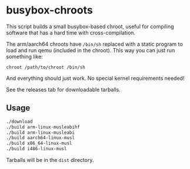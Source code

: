 # busybox-chroots

This script builds a small busybox-based chroot, useful
for compiling software that has a hard time with cross-compilation.

The arm/aarch64 chroots have `/bin/sh` replaced with a static program
to load and run qemu (included in the chroot). This way you can just run
something like:

```
chroot /path/to/chroot /bin/sh
```

And everything should just work. No special kernel requirements needed!

See the releases tab for downloadable tarballs.

## Usage

```bash
./download
./build arm-linux-musleabihf
./build arm-linux-musleabi
./build aarch64-linux-musl
./build x86_64-linux-musl
./build i486-linux-musl
```

Tarballs will be in the `dist` directory.

